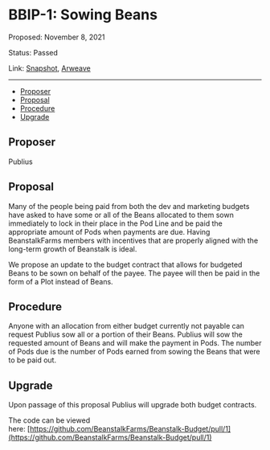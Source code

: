 # BBIP-1: Sowing Beans

Proposed: November 8, 2021

Status: Passed

Link: [Snapshot](https://snapshot.org/#/beanstalkfarms.eth/proposal/0xb2736c58dfdeee9e583b05aafb2f118f1fbc31b044894083c5bb1af0619e7b9a), [Arweave](https://arweave.net/U7oG28ZyNlIdAi9ZIsX9M-K-H9KFqwMYyzPHH5AobB4)

---

- [Proposer](#proposer)
- [Proposal](#proposal)
- [Procedure](#procedure)
- [Upgrade](#upgrade)

## Proposer 

Publius

## Proposal

Many of the people being paid from both the dev and marketing budgets have asked to have some or all of the Beans allocated to them sown immediately to lock in their place in the Pod Line and be paid the appropriate amount of Pods when payments are due. Having BeanstalkFarms members with incentives that are properly aligned with the long-term growth of Beanstalk is ideal.

We propose an update to the budget contract that allows for budgeted Beans to be sown on behalf of the payee. The payee will then be paid in the form of a Plot instead of Beans.

## Procedure 

Anyone with an allocation from either budget currently not payable can request Publius sow all or a portion of their Beans. Publius will sow the requested amount of Beans and will make the payment in Pods. The number of Pods due is the number of Pods earned from sowing the Beans that were to be paid out.

## Upgrade

Upon passage of this proposal Publius will upgrade both budget contracts.

The code can be viewed here: [https://github.com/BeanstalkFarms/Beanstalk-Budget/pull/1](https://github.com/BeanstalkFarms/Beanstalk-Budget/pull/1)
